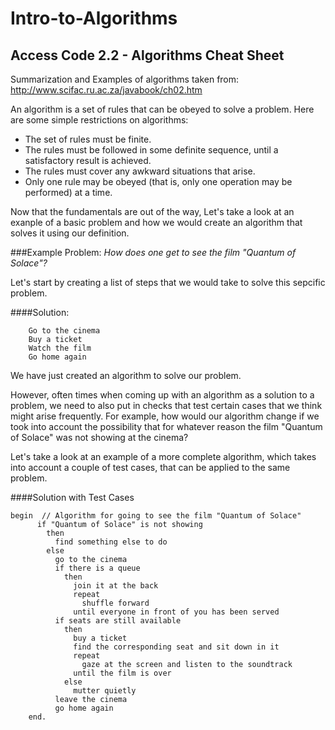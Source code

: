 # Intro-to-Algorithms
## Access Code 2.2 - Algorithms Cheat Sheet
 
Summarization and Examples of algorithms taken from: http://www.scifac.ru.ac.za/javabook/ch02.htm
 
An algorithm is a set of rules that can be obeyed to solve a problem. 
Here are some simple restrictions on algorithms:
 
* The set of rules must be finite.
* The rules must be followed in some definite sequence, until a satisfactory result is achieved.
* The rules must cover any awkward situations that arise.
* Only one rule may be obeyed (that is, only one operation may be performed) at a time.

Now that the fundamentals are out of the way, Let's take a look at an exanple of a basic problem and how we would create an algorithm that solves it using our definition.

###Example Problem: 
*How does one get to see the film "Quantum of Solace"?*

Let's start by creating a list of steps that we would take to solve this sepcific problem.

####Solution:
``` 
	Go to the cinema
	Buy a ticket
	Watch the film
	Go home again
```
We have just created an algorithm to solve our problem.

However, often times when coming up with an algorithm as a solution to a problem, we need to also put in checks that test certain cases that we think might arise frequently. For example, how would our algorithm change if we took into account the possibility that for whatever reason the film "Quantum of Solace" was not showing at the cinema?

Let's take a look at an example of a more complete algorithm, which takes into account a couple of test cases, that can be applied to the same problem.

####Solution with Test Cases
```
begin  // Algorithm for going to see the film "Quantum of Solace"
      if "Quantum of Solace" is not showing
        then
          find something else to do
        else
          go to the cinema
          if there is a queue
            then
              join it at the back
              repeat
                shuffle forward
              until everyone in front of you has been served
          if seats are still available
            then
              buy a ticket
              find the corresponding seat and sit down in it
              repeat
                gaze at the screen and listen to the soundtrack
              until the film is over
            else
              mutter quietly
          leave the cinema
          go home again
    end.
```
